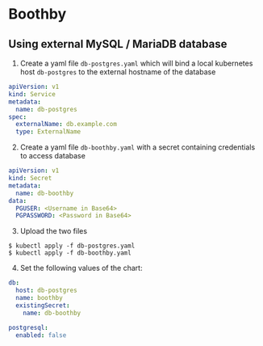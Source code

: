 # Boothby

## Using external MySQL / MariaDB database

1. Create a yaml file `db-postgres.yaml` which will bind a local kubernetes host `db-postgres` to the external hostname of the database

```yaml
apiVersion: v1
kind: Service
metadata:
  name: db-postgres
spec:
  externalName: db.example.com
  type: ExternalName
```

2. Create a yaml file `db-boothby.yaml` with a secret containing credentials to access database

```yaml
apiVersion: v1
kind: Secret
metadata:
  name: db-boothby
data:
  PGUSER: <Username in Base64>
  PGPASSWORD: <Password in Base64>
```

3. Upload the two files

```shell
$ kubectl apply -f db-postgres.yaml
$ kubectl apply -f db-boothby.yaml
```

4. Set the following values of the chart:

```yaml
db:
  host: db-postgres
  name: boothby
  existingSecret:
    name: db-boothby

postgresql:
  enabled: false
```
